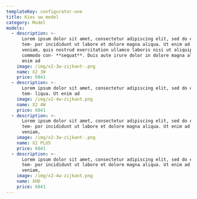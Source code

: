 ```yaml
---
templateKey: configurator-one
title: Kies uw model
category: Model
models:
  - description: >-
      Lorem ipsum dolor sit amet, consectetur adipiscing elit, sed do eiusmod
      tem- por incididunt ut labore et dolore magna aliqua. Ut enim ad minim
      veniam, quis nostrud exercitation ullamco laboris nisi ut aliquip ex ea
      commodo con- **sequat**. Duis aute irure dolor in dolore magna aliqua. Ut
      enim ad
    image: /img/x2-3w-zijkant-.png
    name: X2 3W
    price: 6841
  - description: >-
      Lorem ipsum dolor sit amet, consectetur adipiscing elit, sed do eiusmod
      tem- liqua. Ut enim ad
    image: /img/x2-4w-zijkant.png
    name: X2 4W
    price: 6841
  - description: >-
      Lorem ipsum dolor sit amet, consectetur adipiscing elit, sed do eiusmod
      tem- por incididunt ut labore et dolore magna aliqua. Ut enim ad minim
      veniam,
    image: /img/x2-3w-zijkant-.png
    name: X2 PLUS
    price: 6841
  - description: >-
      Lorem ipsum dolor sit amet, consectetur adipiscing elit, sed do eiusmod
      tem- por incididunt ut labore et dolore magna aliqua. Ut enim ad minim
      veniam,
    image: /img/x2-4w-zijkant.png
    name: XHD
    price: 6841
---
```


